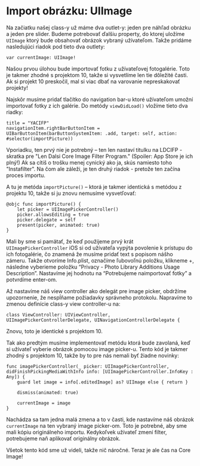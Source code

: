 # Import obrázku: UIImage

Na začiatku našej class-y už máme dva outlet-y: jeden pre náhľad obrázku a jeden pre slider. Budeme potrebovať ďalšiu property, do ktorej uložíme `UIImage` ktorý bude obsahovať obrázok vybraný užívateľom. Takže pridáme nasledujúci riadok pod tieto dva outlety:

    var currentImage: UIImage!

Našou prvou úlohou bude importovať fotku z užívateľovej fotogalérie. Toto je takmer zhodné s projektom 10, takže si vysvetlíme len tie dôležité časti. Ak si projekt 10 preskočil, mal si viac dbať na varovanie nepreskakovať projekty!

Najskôr musíme pridať tlačítko do navigation bar-u ktoré užívateľom umožní importovať fotky z ich galérie. Do metódy `viewDidLoad()` vložíme tieto dva riadky:

    title = "YACIFP"
    navigationItem.rightBarButtonItem = UIBarButtonItem(barButtonSystemItem: .add, target: self, action: #selector(importPicture))

Vporiadku, ten prvý nie je potrebný – ten len nastaví titulku na LDCIFP - skratka pre "Len Dalsi Core Image Filter Program." (Spoiler: App Store je ich plný!) Ak sa cítiš o trošku menej cynický ako ja, skús namiesto toho "Instafilter". Na čom ale záleži, je ten druhý riadok - pretože ten začína proces importu.

A tu je metóda `importPicture()` – ktorá je takmer identická s metódou z projektu 10, takže si ju znovu nemusíme vysvetľovať:

    @objc func importPicture() {
        let picker = UIImagePickerController()
        picker.allowsEditing = true
        picker.delegate = self
        present(picker, animated: true)
    }

Mali by sme si pamätať, že keď použijeme prvý krát `UIImagePickerController` iOS si od užívateľa vypýta povolenie k prístupu do ich fotogalérie, čo znamená že musíme pridať text s popisom nášho zámeru. Takže otvoríme Info.plist, označíme ľubovoľnú položku, klikneme +, následne vyberieme položku “Privacy - Photo Library Additions Usage Description”. Nastavíme jej hodnotu na “Potrebujeme naimportovať fotky” a potvrdíme enter-om.

Až nastavíme náš view controller ako delegát pre image picker, obdržíme upozornenie, že nespĺňame požiadavky správneho protokolu. Napravíme to zmenou definície class-y view controller-u na:

    class ViewController: UIViewController, UIImagePickerControllerDelegate, UINavigationControllerDelegate {

Znovu, toto je identické s projektom 10.

Tak ako predtým musíme implementovať metódu ktorá bude zavolaná, keď si užívateľ vyberie obrázok pomocou image picker-u. Tento kód je takmer zhodný s projektom 10, takže by to pre nás nemali byť žiadne novinky:

    func imagePickerController(_ picker: UIImagePickerController, didFinishPickingMediaWithInfo info: [UIImagePickerController.InfoKey : Any]) {
        guard let image = info[.editedImage] as? UIImage else { return }

        dismiss(animated: true)

        currentImage = image
    }

Nachádza sa tam jedna malá zmena a to v časti, kde nastavíme náš obrázok `currentImage` na ten vybraný image picker-om. Toto je potrebné, aby sme mali kópiu originálneho importu. Kedykoľvek užívateľ zmení filter, potrebujeme naň aplikovať originálny obrázok.

Všetok tento kód sme už videli, takže nič náročné. Teraz je ale čas na Core Image!

